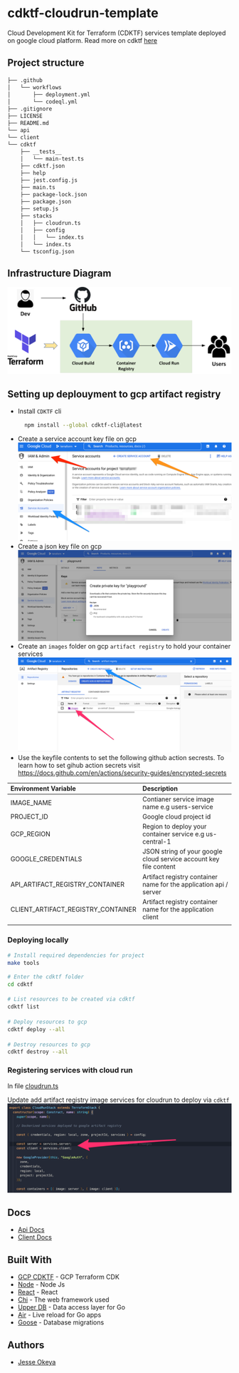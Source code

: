 # cdktf-cloudrun-template
Cloud Development Kit for Terraform (CDKTF) services template deployed on google cloud platform. Read more on cdktf [here](https://developer.hashicorp.com/terraform/tutorials/cdktf/cdktf-install)

## Project structure
```
├── .github
│   └── workflows
│       ├── deployment.yml
│       └── codeql.yml
├── .gitignore
├── LICENSE
├── README.md
└── api
└── client
└── cdktf
    ├── __tests__
    │   └── main-test.ts
    ├── cdktf.json
    ├── help
    ├── jest.config.js
    ├── main.ts
    ├── package-lock.json
    ├── package.json
    ├── setup.js
    ├── stacks
    │   ├── cloudrun.ts
    │   ├── config
    │   │   └── index.ts
    │   └── index.ts
    └── tsconfig.json
```

## Infrastructure Diagram
![infra diagram](./images/infra-image.png)

## Setting up deplouyment to gcp artifact registry
* Install `CDKTF` cli
  ```sh
    npm install --global cdktf-cli@latest
  ```
* Create a service account key file on gcp
  ![service account](./images/service-account.png)
* Create a json key file on gcp
  ![keyfile](./images/key-file.png)
* Create an `images` folder on gcp `artifact registry` to hold your container services
  ![artifact registry](./images/artifact.png)
* Use the keyfile contents to set the following github action secrests. To learn how to set gihub action secrets visit https://docs.github.com/en/actions/security-guides/encrypted-secrets


| Environment Variable               | Description                                                          |
| :------------------                | :-------------                                                       |
| IMAGE_NAME                         | Contianer service image name e.g users-service                       |
| PROJECT_ID                         | Google cloud project id                                              |
| GCP_REGION                         | Region to deploy your container service e.g us-central-1             |
| GOOGLE_CREDENTIALS                 | JSON string of your google cloud service account key file content    |
| API_ARTIFACT_REGISTRY_CONTAINER    | Artifact registry container name for the application api / server    |
| CLIENT_ARTIFACT_REGISTRY_CONTAINER | Artifact registry container name for the application client          |
|                                    |                                                                      |

### Deploying locally
```sh
# Install required dependencies for project
make tools
```

```sh
# Enter the cdktf folder
cd cdktf

# List resources to be created via cdktf
cdktf list 

# Deploy resources to gcp
cdktf deploy --all

# Destroy resources to gcp
cdktf destroy --all 
```

### Registering services with cloud run
In file [cloudrun.ts](https://github.com/jesseokeya/cdktf-cloudrun-template/blob/2d3721643d1bf7358a6ac81ea61b71c044037638/cdktf/stacks/cloudrun.ts#L13-L17)

Update add artifact registry image services for cloudrun to deploy via `cdktf`
![services](./images/container-services.png)


## Docs
- [Api Docs](./api/README.md)
- [Client Docs](./client/README.md)

## Built With
* [GCP CDKTF](https://developer.hashicorp.com/terraform/cdktf) - GCP Terraform CDK
* [Node](https://nodejs.org/en/) - Node Js
* [React](https://reactjs.org/) - React
* [Chi](https://github.com/go-chi/chi) - The web framework used
* [Upper DB](https://upper.io/v4/) - Data access layer for Go
* [Air](https://github.com/cosmtrek/air) - Live reload for Go apps
* [Goose](https://github.com/pressly/goose) - Database migrations

## Authors
* [Jesse Okeya](https://github.com/jesseokeya/)

